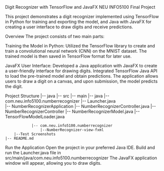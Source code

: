 Digit Recognizer with TensorFlow and JavaFX
NEU INFO5100 Final Project

This project demonstrates a digit recognizer implemented using TensorFlow in Python for training and exporting the model, and Java with JavaFX for creating a user interface to draw digits and receive predictions.

Overview
The project consists of two main parts:

Training the Model in Python:
Utilized the TensorFlow library to create and train a convolutional neural network (CNN) on the MNIST dataset.
The trained model is then saved in TensorFlow format for later use.

JavaFX User Interface:
Developed a Java application with JavaFX to create a user-friendly interface for drawing digits.
Integrated TensorFlow Java API to load the pre-trained model and obtain predictions.
The application allows users to draw a digit on a canvas, and upon submission, the model predicts the digit.

Project Structure
|-- java
        |-- src
            |-- main
                |-- java
                    |-- com.neu.info5100.numberrecognizer
                        |-- Launcher.java   
                        |-- NumberRecognizerApplication 
                    |-- NumberRecognizerController.java
                        |-- NumberRecognizerController
                    |-- NumberRecognizerModel.java
                    |-- TensorFlowModelLoader.java
                    
                |-- com.neu.info5100.numberrecognizer
                    |--NumberRecognizer-view-fxml
        |--Test Screenshots
    |-- README.md                    

Run the Application
Open the project in your preferred Java IDE.
Build and run the Launcher.java file in src/main/java/com.neu.info5100.numberrecognizer
The JavaFX application window will appear, allowing you to draw digits.

  
